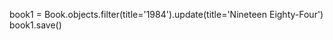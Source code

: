 book1 = Book.objects.filter(title='1984').update(title='Nineteen Eighty-Four')
book1.save()

<!-- [<Book: Nineteen Eighty-Four - George Orwell - 1949>] -->